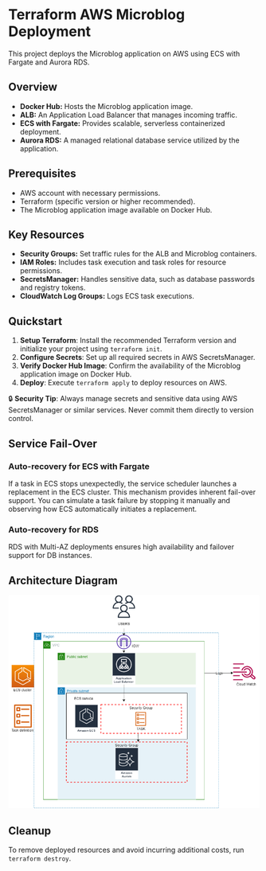 # Terraform AWS Microblog Deployment

This project deploys the Microblog application on AWS using ECS with Fargate and Aurora RDS.

## Overview

- **Docker Hub:** Hosts the Microblog application image.
- **ALB:** An Application Load Balancer that manages incoming traffic.
- **ECS with Fargate:** Provides scalable, serverless containerized deployment.
- **Aurora RDS:** A managed relational database service utilized by the application.

## Prerequisites

- AWS account with necessary permissions.
- Terraform (specific version or higher recommended).
- The Microblog application image available on Docker Hub.

## Key Resources

- **Security Groups:** Set traffic rules for the ALB and Microblog containers.
- **IAM Roles:** Includes task execution and task roles for resource permissions.
- **SecretsManager:** Handles sensitive data, such as database passwords and registry tokens.
- **CloudWatch Log Groups:** Logs ECS task executions.

## Quickstart

1. **Setup Terraform**: Install the recommended Terraform version and initialize your project using `terraform init`.
2. **Configure Secrets**: Set up all required secrets in AWS SecretsManager.
3. **Verify Docker Hub Image**: Confirm the availability of the Microblog application image on Docker Hub.
4. **Deploy**: Execute `terraform apply` to deploy resources on AWS.

🔒 **Security Tip**: Always manage secrets and sensitive data using AWS SecretsManager or similar services. Never commit them directly to version control.

## Service Fail-Over

### Auto-recovery for ECS with Fargate

If a task in ECS stops unexpectedly, the service scheduler launches a replacement in the ECS cluster. This mechanism provides inherent fail-over support. You can simulate a task failure by stopping it manually and observing how ECS automatically initiates a replacement.

### Auto-recovery for RDS

RDS with Multi-AZ deployments ensures high availability and failover support for DB instances.

## Architecture Diagram

![Task Architecture Diagram](./Architecture.png "Microblog Deployment Architecture")

## Cleanup

To remove deployed resources and avoid incurring additional costs, run `terraform destroy`.

